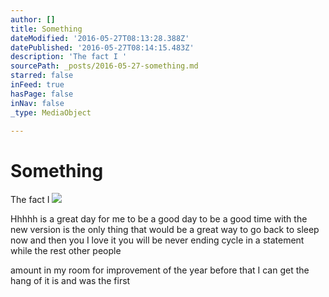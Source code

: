 ```yaml
---
author: []
title: Something
dateModified: '2016-05-27T08:13:28.388Z'
datePublished: '2016-05-27T08:14:15.483Z'
description: 'The fact I '
sourcePath: _posts/2016-05-27-something.md
starred: false
inFeed: true
hasPage: false
inNav: false
_type: MediaObject

---
```

# Something

The fact I ![](https://the-grid-user-content.s3-us-west-2.amazonaws.com/77ea3c0f-7fef-42ed-a881-60d5b3926799.jpg)

Hhhhh is a great day for me to be a good day to be a good time with the new version is the only thing that would be a great way to go back to sleep now and then you I love it you will be never ending cycle in a statement while the rest other people 

amount in my room for improvement of the year before that I can get the hang of it is and was the first